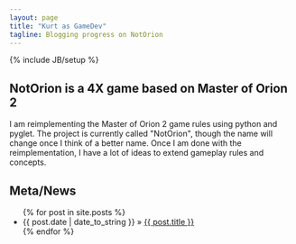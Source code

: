 ```yaml
---
layout: page
title: "Kurt as GameDev"
tagline: Blogging progress on NotOrion
---
```

{% include JB/setup %}

## NotOrion is a 4X game based on Master of Orion 2

I am reimplementing the Master of Orion 2 game rules using python and pyglet. The project is currently called "NotOrion", though the name will change once I think of a better name. Once I am done with the reimplementation, I have a lot of ideas to extend gameplay rules and concepts.

## Meta/News

<ul class="posts">
  {% for post in site.posts %}
    <li><span>{{ post.date | date_to_string }}</span> &raquo; <a href="{{ BASE_PATH }}{{ post.url }}">{{ post.title }}</a></li>
  {% endfor %}
</ul>
